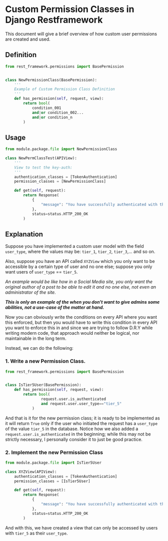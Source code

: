 # Custom Permission Classes in Django Restframework

This document will give a brief overview of how custom user permissions are created and used.

## Definition

```python
from rest_framework.permissions import BasePermission


class NewPermissionClass(BasePermission):
    '''
    Example of Custom Permission Class Definition
    '''
    def has_permission(self, request, view):
        return bool(
            condition_001 
            and|or condition_002...
            and|or condition_n
        )
```

## Usage

```python
from module.package.file import NewPermissionClass

class NewPermClassTest(APIView):
    '''
    View to test the key-auth:
    '''
    authentication_classes = [TokenAuthentication]
    permission_classes = [NewPermissionClass]

    def get(self, request):
        return Response(
            {
                "message": "You have successfully authenticated with the new custom permission class.",
            },
            status=status.HTTP_200_OK
        )
```

## Explanation

Suppose you have implemented a custom user model with the field `user_type`, where the values may be:
    `tier_1`, `tier_2`, `tier_3`,...
and so on.

Also, suppose you have an API called `XYZView` which you only want to be accessible by a certain type of user and no one else;
suppose you only want users of `user_type` == `tier_5`.

 _An example would be like how in a Social Media site, you only want the original author of a post to be able to edit it and no one else, not even an administrator of the site._ 
 
 _**This is only an example of the when you don't want to give admins some abilities, not a use-case of the matter at hand.**_

Now you can obviously write the conditions on every API where you want this enforced, but then you would have to write this condition in every API you want to enforce this in and since we are trying to follow D.R.Y while writing modern code, that approach would neither be logical, nor maintainable in the long term.

Instead, we can do the following:

### 1. Write a new Permission Class.

```python
from rest_framework.permissions import BasePermission


class IsTier5User(BasePermission):
    def has_permission(self, request, view):
        return bool(
                request.user.is_authenticated
                and request.user.user_type=="tier_5"
            )
```

And that is it for the new permission class; it is ready to be implemented as it will return `True` only if the user who initiated the request has a `user_type` of the value `tier_5` in the database. Notice how we also added a `request.user.is_authenticated` in the beginning; while this may not be strictly necessary, I personally consider it to just be good practice.

### 2. Implement the new Permission Class

```python
from module.package.file import IsTier5User

class XYZView(APIView):
    authentication_classes = [TokenAuthentication]
    permission_classes = [IsTier5User]

    def get(self, request):
        return Response(
            {
                "message": "You have successfully authenticated with the new custom permission class.",
            },
            status=status.HTTP_200_OK
        )
```
And with this, we have created a view that can only be accessed by users with `tier_5` as their `user_type`.
